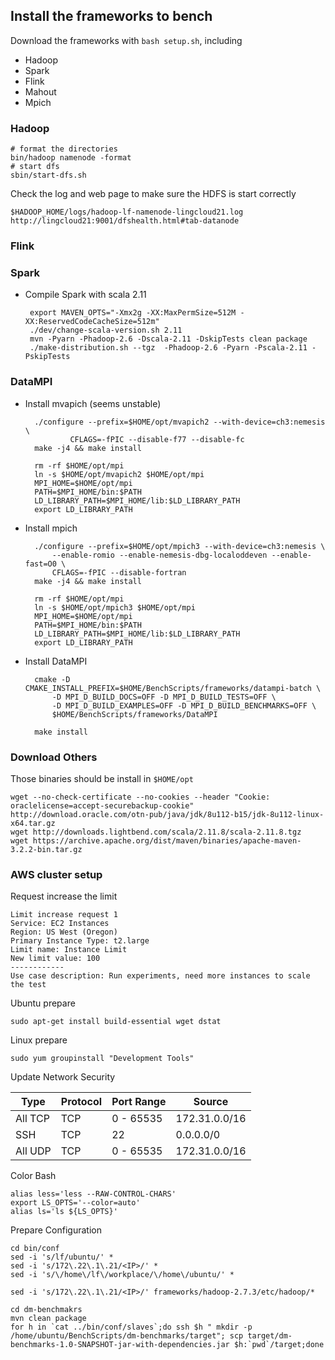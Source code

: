 ## Install the frameworks to bench

Download the frameworks with `bash setup.sh`, including

* Hadoop
* Spark
* Flink
* Mahout
* Mpich

### Hadoop

    # format the directories
    bin/hadoop namenode -format
    # start dfs
    sbin/start-dfs.sh

Check the log and web page to make sure the HDFS is start correctly

    $HADOOP_HOME/logs/hadoop-lf-namenode-lingcloud21.log
    http://lingcloud21:9001/dfshealth.html#tab-datanode

### Flink

### Spark

*  Compile Spark with scala 2.11

        export MAVEN_OPTS="-Xmx2g -XX:MaxPermSize=512M -XX:ReservedCodeCacheSize=512m"
        ./dev/change-scala-version.sh 2.11
        mvn -Pyarn -Phadoop-2.6 -Dscala-2.11 -DskipTests clean package
        ./make-distribution.sh --tgz  -Phadoop-2.6 -Pyarn -Pscala-2.11 -PskipTests

### DataMPI

* Install mvapich (seems unstable)

        ./configure --prefix=$HOME/opt/mvapich2 --with-device=ch3:nemesis \
        	    CFLAGS=-fPIC --disable-f77 --disable-fc
        make -j4 && make install

        rm -rf $HOME/opt/mpi
        ln -s $HOME/opt/mvapich2 $HOME/opt/mpi
        MPI_HOME=$HOME/opt/mpi
        PATH=$MPI_HOME/bin:$PATH
        LD_LIBRARY_PATH=$MPI_HOME/lib:$LD_LIBRARY_PATH
        export LD_LIBRARY_PATH

* Install mpich

        ./configure --prefix=$HOME/opt/mpich3 --with-device=ch3:nemesis \
            --enable-romio --enable-nemesis-dbg-localoddeven --enable-fast=O0 \
            CFLAGS=-fPIC --disable-fortran
        make -j4 && make install

        rm -rf $HOME/opt/mpi
        ln -s $HOME/opt/mpich3 $HOME/opt/mpi
        MPI_HOME=$HOME/opt/mpi
        PATH=$MPI_HOME/bin:$PATH
        LD_LIBRARY_PATH=$MPI_HOME/lib:$LD_LIBRARY_PATH
        export LD_LIBRARY_PATH

* Install DataMPI

        cmake -D CMAKE_INSTALL_PREFIX=$HOME/BenchScripts/frameworks/datampi-batch \
       	    -D MPI_D_BUILD_DOCS=OFF -D MPI_D_BUILD_TESTS=OFF \
       	    -D MPI_D_BUILD_EXAMPLES=OFF -D MPI_D_BUILD_BENCHMARKS=OFF \
       	    $HOME/BenchScripts/frameworks/DataMPI

        make install


### Download Others

Those binaries should be install in `$HOME/opt`

    wget --no-check-certificate --no-cookies --header "Cookie: oraclelicense=accept-securebackup-cookie" http://download.oracle.com/otn-pub/java/jdk/8u112-b15/jdk-8u112-linux-x64.tar.gz
    wget http://downloads.lightbend.com/scala/2.11.8/scala-2.11.8.tgz
    wget https://archive.apache.org/dist/maven/binaries/apache-maven-3.2.2-bin.tar.gz

### AWS cluster setup

Request increase the limit

    Limit increase request 1
    Service: EC2 Instances
    Region: US West (Oregon)
    Primary Instance Type: t2.large
    Limit name: Instance Limit
    New limit value: 100
    ------------
    Use case description: Run experiments, need more instances to scale the test

Ubuntu prepare

    sudo apt-get install build-essential wget dstat

Linux prepare

    sudo yum groupinstall "Development Tools"

Update Network Security


| Type | Protocol | Port Range | Source |
| --- | --- | --- | --- |
| All TCP | TCP | 0 - 65535 | 172.31.0.0/16 |
| SSH | TCP | 22 | 0.0.0.0/0 |
| All UDP | TCP | 0 - 65535 | 172.31.0.0/16 |


Color Bash

    alias less='less --RAW-CONTROL-CHARS'
    export LS_OPTS='--color=auto'
    alias ls='ls ${LS_OPTS}'

Prepare Configuration

    cd bin/conf
    sed -i 's/lf/ubuntu/' *
    sed -i 's/172\.22\.1\.21/<IP>/' *
    sed -i 's/\/home\/lf\/workplace/\/home\/ubuntu/' *

    sed -i 's/172\.22\.1\.21/<IP>/' frameworks/hadoop-2.7.3/etc/hadoop/*

    cd dm-benchmakrs
    mvn clean package
    for h in `cat ../bin/conf/slaves`;do ssh $h " mkdir -p /home/ubuntu/BenchScripts/dm-benchmarks/target"; scp target/dm-benchmarks-1.0-SNAPSHOT-jar-with-dependencies.jar $h:`pwd`/target;done

